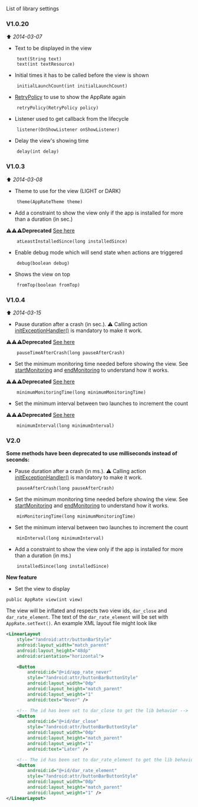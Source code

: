 List of library settings

### V1.0.20
:arrow_up: _2014-03-07_

* Text to be displayed in the view
```
    text(String text)
    text(int textResource)
```

* Initial times it has to be called before the view is shown
```
    initialLaunchCount(int initialLaunchCount)
```

* [RetryPolicy](./RetryPolicy) to use to show the AppRate again
```
    retryPolicy(RetryPolicy policy)
```

* Listener used to get callback from the lifecycle
```
    listener(OnShowListener onShowListener)
```

* Delay the view's showing time
```
    delay(int delay)
```

### V1.0.3 
:arrow_up: _2014-03-08_

* Theme to use for the view (LIGHT or DARK)
```
    theme(AppRateTheme theme)
```

* Add a constraint to show the view only if the app is installed for more than a duration (in sec.)

:warning::warning::warning:**Deprecated** [See here](./Settings#v20)
```
    atLeastInstalledSince(long installedSince)
```

* Enable debug mode which will send state when actions are triggered
```
    debug(boolean debug)
```

* Shows the view on top
```
    fromTop(boolean fromTop)
```

### V1.0.4
:arrow_up: _2014-03-15_

* Pause duration after a crash (in sec.). :warning: Calling action [initExceptionHandler()](./Actions#v104) is mandatory to make it work.

:warning::warning::warning:**Deprecated** [See here](./Settings#v20)
```
    pauseTimeAfterCrash(long pauseAfterCrash)
```

* Set the minimum monitoring time needed before showing the view. See [startMonitoring](.Actions#v104) and [endMonitoring](./Actions#v104) to understand how it works.

:warning::warning::warning:**Deprecated** [See here](./Settings#v20)
```
    minimumMonitoringTime(long minimumMonitoringTime)
```

* Set the minimum interval between two launches to increment the count

:warning::warning::warning:**Deprecated** [See here](./Settings#v20)
```
    minimumInterval(long minimumInterval)
```

### V2.0

**Some methods have been deprecated to use milliseconds instead of seconds:**

* Pause duration after a crash (in ms.). :warning: Calling action [initExceptionHandler()](./Actions#v104) is mandatory to make it work.
```
    pauseAfterCrash(long pauseAfterCrash)
```

* Set the minimum monitoring time needed before showing the view. See [startMonitoring](./Actions#v104) and [endMonitoring](./Actions#v104) to understand how it works.
```
    minMonitoringTime(long minimumMonitoringTime)
```

* Set the minimum interval between two launches to increment the count
```
    minInterval(long minimumInterval)
```

* Add a constraint to show the view only if the app is installed for more than a duration (in ms.)
```
    installedSince(long installedSince)
```

**New feature**

* Set the view to display
``` 
public AppRate view(int view)
```
The view will be inflated and respects two view ids, `dar_close` and `dar_rate_element`. The text of the `dar_rate_element` will be set with `AppRate.setText()`. An example XML layout file might look like

```xml
<LinearLayout
    style="?android:attr/buttonBarStyle"
    android:layout_width="match_parent"
    android:layout_height="48dp"
    android:orientation="horizontal">

    <Button
        android:id="@+id/app_rate_never"
        style="?android:attr/buttonBarButtonStyle"
        android:layout_width="0dp"
        android:layout_height="match_parent"
        android:layout_weight="1"
        android:text="Never" />

    <!-- The id has been set to dar_close to get the lib behavior -->
    <Button
        android:id="@+id/dar_close"
        style="?android:attr/buttonBarButtonStyle"
        android:layout_width="0dp"
        android:layout_height="match_parent"
        android:layout_weight="1"
        android:text="Later" />

    <!-- The id has been set to dar_rate_element to get the lib behavior. Text is managed by AppRate.setText() -->
    <Button
        android:id="@+id/dar_rate_element"
        style="?android:attr/buttonBarButtonStyle"
        android:layout_width="0dp"
        android:layout_height="match_parent"
        android:layout_weight="1" />
</LinearLayout>
```